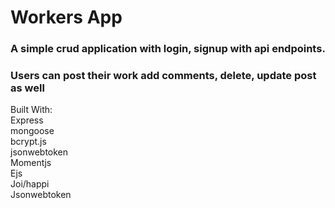 # Workers App

### A simple crud application with login, signup with api endpoints.
### Users can post their work add comments, delete, update post as well

Built With:  
Express  
mongoose  
bcrypt.js  
jsonwebtoken  
Momentjs   
Ejs  
Joi/happi  
Jsonwebtoken  
